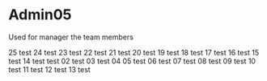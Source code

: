 # Admin05
Used for manager the team members






25 test
24 test
23 test
22 test
21 test
20 test
19 test
18 test
17 test
16 test
15 test
14 test
test 02
test 03
test 04
05 test
06 test
07 test
08 test
09 test
10 test
11 test
12 test
13 test






























































































